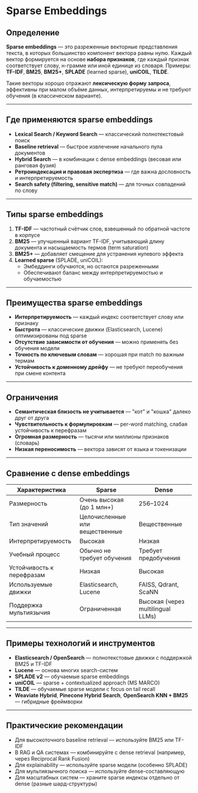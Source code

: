 # Sparse Embeddings

## Определение

**Sparse embeddings** — это разреженные векторные представления текста, в которых большинство компонент вектора равны нулю. Каждый вектор формируется на основе **набора признаков**, где каждый признак соответствует слову, н-грамме или иной единице из словаря. Примеры: **TF-IDF**, **BM25**, **BM25+**, **SPLADE** (learned sparse), **uniCOIL**, **TILDE**.

Такие векторы хорошо отражают **лексическую форму запроса**, эффективны при малом объёме данных, интерпретируемы и не требуют обучения (в классическом варианте).

---

## Где применяются sparse embeddings

- **Lexical Search / Keyword Search** — классический полнотекстовый поиск
- **Baseline retrieval** — быстрое извлечение начального пула документов
- **Hybrid Search** — в комбинации с dense embeddings (весовая или ранговая фузия)
- **Ретроиндексация и правовая экспертиза** — где важна дословность и интерпретируемость
- **Search safety (filtering, sensitive match)** — для точных совпадений по слову

---

## Типы sparse embeddings

1. **TF-IDF** — частотный счётчик слов, взвешенный по обратной частоте в корпусе
2. **BM25** — улучшенный вариант TF-IDF, учитывающий длину документа и насыщаемость термов (term saturation)
3. **BM25+** — добавляет смещение для устранения нулевого эффекта
4. **Learned sparse** (SPLADE, uniCOIL):
   - Эмбеддинги обучаются, но остаются разреженными
   - Обеспечивают баланс между интерпретируемостью и обучаемостью

---

## Преимущества sparse embeddings

- **Интерпретируемость** — каждый индекс соответствует слову или признаку
- **Быстрота** — классические движки (Elasticsearch, Lucene) оптимизированы под sparse
- **Отсутствие зависимости от обучения** — можно применять без обучения модели
- **Точность по ключевым словам** — хорошая при match по важным термам
- **Устойчивость к доменному дрейфу** — не требуют переобучения при смене контента

---

## Ограничения

- **Семантическая близость не учитывается** — "кот" и "кошка" далеко друг от друга
- **Чувствительность к формулировкам** — per-word matching, слабая устойчивость к перефразам
- **Огромная размерность** — тысячи или миллионы признаков (словарь)
- **Низкая переносимость** — вектора зависят от языка и токенизации

---

## Сравнение с dense embeddings

| Характеристика            | Sparse                         | Dense                             |
| ------------------------- | ------------------------------ | --------------------------------- |
| Размерность               | Очень высокая (до 1 млн+)      | 256–1024                          |
| Тип значений              | Целочисленные или вещественные | Вещественные                      |
| Интерпретируемость        | Высокая                        | Низкая                            |
| Учебный процесс           | Обычно не требует обучения     | Требует предобучения              |
| Устойчивость к перефразам | Низкая                         | Высокая                           |
| Используемые движки       | Elasticsearch, Lucene          | FAISS, Qdrant, ScaNN              |
| Поддержка мультиязычия    | Ограниченная                   | Высокая (через multilingual LLMs) |

---

## Примеры технологий и инструментов

- **Elasticsearch / OpenSearch** — полнотекстовые движки с поддержкой BM25 и TF-IDF
- **Lucene** — основа многих search-систем
- **SPLADE v2** — обучаемые sparse embeddings
- **uniCOIL** — sparse + contextualized approach (MS MARCO)
- **TILDE** — обучаемые sparse модели с focus on tail recall
- **Weaviate Hybrid**, **Pinecone Hybrid Search**, **OpenSearch KNN + BM25** — гибридные фреймворки

---

## Практические рекомендации

- Для высокоточного baseline retrieval — используйте BM25 или TF-IDF
- В RAG и QA системах — комбинируйте с dense retrieval (например, через Reciprocal Rank Fusion)
- Для explainability — используйте sparse модели (особенно SPLADE)
- Для мультиязычного поиска — используйте dense-составляющую
- Для масштабных систем — храните sparse индексы отдельно от dense (разные шард-структуры)
